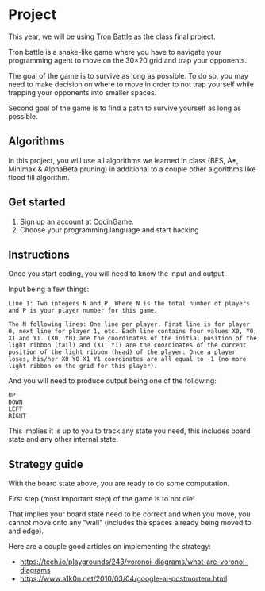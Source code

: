 # Project

This year, we will be using [Tron Battle](https://www.codingame.com/multiplayer/bot-programming/tron-battle)
as the class final project.

Tron battle is a snake-like game where you have to navigate your programming
agent to move on the 30×20 grid and trap your opponents.

The goal of the game is to survive as long as possible. To do so, you may need
to make decision on where to move in order to not trap yourself while trapping
your opponents into smaller spaces.

Second goal of the game is to find a path to survive yourself as long as possible.

## Algorithms

In this project, you will use all algorithms we learned in class (BFS, A*, Minimax
& AlphaBeta pruning) in additional to a couple other algorithms like flood fill
algorithm.

## Get started

1. Sign up an account at CodinGame.
2. Choose your programming language and start hacking

## Instructions

Once you start coding, you will need to know the input and output.

Input being a few things:

```
Line 1: Two integers N and P. Where N is the total number of players and P is your player number for this game.

The N following lines: One line per player. First line is for player 0, next line for player 1, etc. Each line contains four values X0, Y0, X1 and Y1. (X0, Y0) are the coordinates of the initial position of the light ribbon (tail) and (X1, Y1) are the coordinates of the current position of the light ribbon (head) of the player. Once a player loses, his/her X0 Y0 X1 Y1 coordinates are all equal to -1 (no more light ribbon on the grid for this player).
```

And you will need to produce output being one of the following:

```
UP
DOWN
LEFT
RIGHT
```

This implies it is up to you to track any state you need, this includes board state and any other internal state.

## Strategy guide

With the board state above, you are ready to do some computation.

First step (most important step) of the game is to not die!

That implies your board state need to be correct and when you move, you cannot move
onto any "wall" (includes the spaces already being moved to and edge).

Here are a couple good articles on implementing the strategy:

* https://tech.io/playgrounds/243/voronoi-diagrams/what-are-voronoi-diagrams
* https://www.a1k0n.net/2010/03/04/google-ai-postmortem.html
